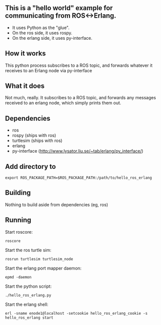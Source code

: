
## This is a "hello world" example for communicating from ROS<->Erlang.

- It uses Python as the "glue".  
- On the ros side, it uses rospy.  
- On the erlang side, it uses py-interface.

## How it works
 
This python process subscribes to a ROS topic, and forwards whatever it
receives to an Erlang node via py-interface

## What it does

Not much, really.  It subscribes to a ROS topic, and forwards any messages received to an erlang node, which simply prints them out.

## Dependencies

- ros
- rospy (ships with ros)
- turtlesim (ships with ros)
- erlang
- py-interface (http://www.lysator.liu.se/~tab/erlang/py_interface/)

## Add directory to 

    export ROS_PACKAGE_PATH=$ROS_PACKAGE_PATH:/path/to/hello_ros_erlang

## Building

Nothing to build aside from dependencies (eg, ros)

## Running

Start roscore:

    roscore

Start the ros turtle sim:

    rosrun turtlesim turtlesim_node

Start the erlang port mapper daemon:

    epmd -daemon 

Start the python script:

    ./hello_ros_erlang.py

Start the erlang shell:

    erl -sname enode1@localhost -setcookie hello_ros_erlang_cookie -s hello_ros_erlang start

